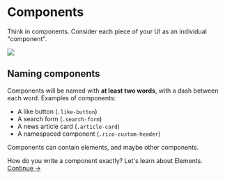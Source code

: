 Components
==========

Think in components. Consider each piece of your UI as an individual "component".

![](images/component-example.png)

## Naming components
Components will be named with **at least two words**, with a dash between each word. Examples of components:

  * A like button (`.like-button`)
  * A search form (`.search-form`)
  * A news article card (`.article-card`)
  * A namespaced component (`.rico-custom-header`)

Components can contain elements, and maybe other components.

How do you write a component exactly? Let's learn about Elements.
[Continue →](elements.md)
<!-- {p:.pull-box} -->
